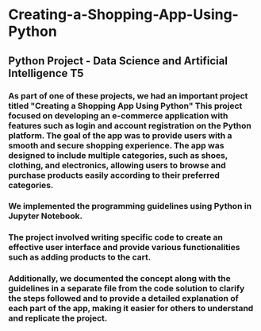 # Creating-a-Shopping-App-Using-Python
## Python Project - Data Science and Artificial Intelligence T5

### As part of one of these projects, we had an important project titled "Creating a Shopping App Using Python" This project focused on developing an e-commerce application with features such as login and account registration on the Python platform. The goal of the app was to provide users with a smooth and secure shopping experience. The app was designed to include multiple categories, such as shoes, clothing, and electronics, allowing users to browse and purchase products easily according to their preferred categories.

### We implemented the programming guidelines using Python in Jupyter Notebook. 
### The project involved writing specific code to create an effective user interface and provide various functionalities such as adding products to the cart. 

### Additionally, we documented the concept along with the guidelines in a separate file from the code solution to clarify the steps followed and to provide a detailed explanation of each part of the app, making it easier for others to understand and replicate the project.
